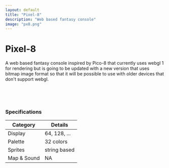 ```yaml
---
layout: default
title: "Pixel-8"
description: "Web based fantasy console"
image: "px8.png"
---
```


# Pixel-8

A web based fantasy console inspired by Pico-8 that currently uses webgl 1 for rendering but is going to be updated with a new version that uses bitmap image format so that it will be possible to use with older devices that don't support webgl.

<br>

<canvas id="canvas" class="pixelated canvas_1x1"></canvas>

<br>

### Specifications

| **Category** | **Details**         |
|--------------|---------------------|
| Display      | 64, 128, ...        |
| Palette      | 32 colors           |
| Sprites      | string based        |
| Map & Sound  | NA                  |

<script src="https://nxrix.github.io/pixel-8/assets/js/pixel8.js"></script>
<script>
rgb = (r,g,b) => {
  let min = Infinity;
  let n = -1;
  for (let i = 0; i < pixel8.palette.length; i++) {
    const col = pixel8.palette[i];
    const dist = Math.sqrt(
      (r - col[0]) ** 2 + 
      (g - col[1]) ** 2 +
      (b - col[2]) ** 2
    );
    if (dist < min) {
      min = dist;
      n = i;
    }
  }
  return n;
}
rndascii = () => {
  const min = 32;
  const max = 126;
  const l = Math.random()*16+16;
  let s = "";
  for (i=0;i<l;i++) {
    const rnda = Math.floor(Math.random() * (max - min + 1)) + min;
    s += String.fromCharCode(rnda);
  }
  return s;
}
_init = () => {
  var colE = document.getElementsByTagName("c");
  for (let i = 0; i < colE.length; i++) {
    col = pixel8.palette[parseInt(colE[i].getAttribute("n"))];
    colE[i].style.color = `rgb(${col[0]},${col[1]},${col[2]})`;
  }
  txt = ["meow","pixel-8!","huh?",":)","hello world!"][Math.floor(Math.random()*5)];
  t = 0;
}
_draw = () => {
  if (t%8==0&&t>24) {
    txt = rndascii();
  }
  cls(0);
  print(txt,(64-txt.length*2+(t&31)-16),14,3);
  for (i=0;i<64;i++) {
    for (j=0;j<64;j++) {
      d = pixel8.bayer8x8[i&7][j&7];
      b = Math.sin(((i^j)+t/2)/16)*128+128+d-32;
      pixel8.pset(i+32,j+32,rgb(b,b,b+b));
    }
  }
  sspr("9,10,0000000000kk0k0kk00kak6ktk0k0ka6tk0k0kff0vvk0k0kdmpk0k0kdkmkpk00kk0k0kk0k00k0k00kkkkkkkkkk",1,128-11,9,10);
  rect(47,103,80,96+25,20);
  line(48,96+24,79,96+24,0);
  for (i=0;i<8;i++) {
    for (j=0;j<4;j++) {
      s = 4;
      x = i*s+48;
      y = j*s+96+8;
      rectfill(x,y,x+s-1,y+s-1,i*4+j);
    }
  }
  t++;
}
pixel8.init(canvas,128,128);
</script>
